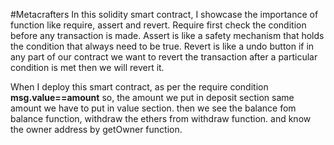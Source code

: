#Metacrafters
In this solidity smart contract, I showcase the importance of function like require, assert and revert. 
Require first check the condition before any transaction is made. 
Assert is like a safety mechanism that holds the condition that always need to be true.
Revert is like a undo button if in any part of our contract we want to revert the transaction after a particular condition is met then we will revert it.

When I deploy this smart contract, as per the require condition **msg.value==amount** so, the amount we put in deposit section same amount we have to put in value section.
then we see the balance fom balance function, withdraw the ethers from withdraw function. and know the owner address by getOwner function.
